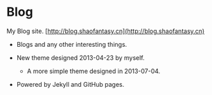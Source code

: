 Blog
===================

My Blog site.
[http://blog.shaofantasy.cn](http://blog.shaofantasy.cn)

* Blogs and any other interesting things.

* New theme designed 2013-04-23 by myself.

  - A more simple theme designed in 2013-07-04.

* Powered by Jekyll and GitHub pages.